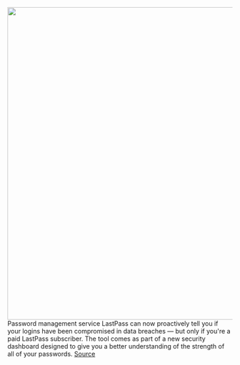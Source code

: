 <img src='https://cdn.vox-cdn.com/thumbor/nf7tqfWBLV09kt47u9lj_hzS3qw=/0x0:2040x1360/1200x800/filters:focal(857x517:1183x843)/cdn.vox-cdn.com/uploads/chorus_image/image/67158724/acastro_170629_1777_0008_v2.0.jpg' width='700px' /><br/>
Password management service LastPass can now proactively tell you if your logins have been compromised in data breaches — but only if you're a paid LastPass subscriber. The tool comes as part of a new security dashboard designed to give you a better understanding of the strength of all of your passwords.
<a href='https://www.theverge.com/2020/8/5/21323438/lastpass-passwords-dark-web-monitoring-new-security-dashboard'> Source <a/>